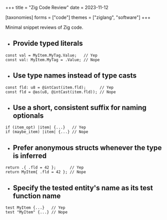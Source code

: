 +++
title = "Zig Code Review"
date = 2023-11-12

[taxonomies]
forms = ["code"]
themes = ["ziglang", "software"]
+++

Minimal snippet reviews of Zig code.

<!-- more -->

- ## Provide typed literals

```zig
const val = MyItem.MyTag.Value;   // Yep
const val: MyItem.MyTag = .Value; // Nope
```

- ## Use type names instead of type casts

```zig
const fld: u8 = @intCast(item.fld);      // Yep
const fld = @as(u8, @intCast(item.fld)); // Nope
```

- ## Use a short, consistent suffix for naming optionals

```zig
if (item_opt) |item| {...}   // Yep
if (maybe_item) |item| {...} // Nope
```

- ## Prefer anonymous structs whenever the type is inferred

```zig
return .{ .fld = 42 };      // Yep
return MyItem{ .fld = 42 }; // Nope
```

- ## Specify the tested entity's name as its test function name

```zig
test MyItem {...}   // Yep
test "MyItem" {...} // Nope
```
